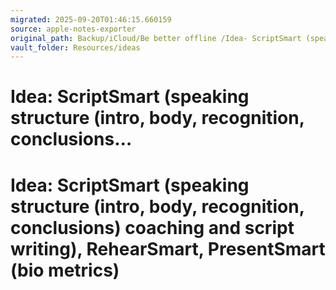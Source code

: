 ```yaml
---
migrated: 2025-09-20T01:46:15.660159
source: apple-notes-exporter
original_path: Backup/iCloud/Be better offline /Idea- ScriptSmart (speaking structure (intro, body, recognition, conclusions….md
vault_folder: Resources/ideas
---
```

# Idea: ScriptSmart (speaking structure (intro, body, recognition, conclusions…

# Idea: ScriptSmart (speaking structure (intro, body, recognition, conclusions) coaching and script writing), RehearSmart, PresentSmart (bio metrics) 
